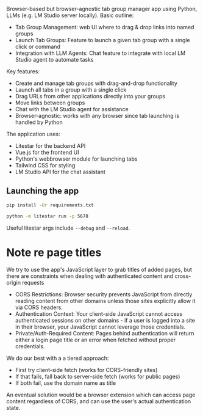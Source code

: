 Browser-based but browser-agnostic tab group manager app using Python, LLMs (e.g. LM Studio server locally). Basic outline:

* Tab Group Management: web UI where to drag & drop links into named groups
* Launch Tab Groups: Feature to launch a given tab group with a single click or command
* Integration with LLM Agents: Chat feature to integrate with local LM Studio agent to automate tasks

Key features:

* Create and manage tab groups with drag-and-drop functionality
* Launch all tabs in a group with a single click
* Drag URLs from other applications directly into your groups
* Move links between groups
* Chat with the LM Studio agent for assistance
* Browser-agnostic: works with any browser since tab launching is handled by Python

The application uses:

* Litestar for the backend API
* Vue.js for the frontend UI
* Python's webbrowser module for launching tabs
* Tailwind CSS for styling
* LM Studio API for the chat assistant

## Launching the app

```sh
pip install -Ur requirements.txt
```


```sh
python -m litestar run -p 5678
```

Useful litestar args include `--debug` and `--reload`.

# Note re page titles

We try to use the app's JavaScript layer to grab titles of added pages, but there are constraints when dealing with authenticated content and cross-origin requests

* CORS Restrictions: Browser security prevents JavaScript from directly reading content from other domains unless those sites explicitly allow it via CORS headers.
* Authentication Context: Your client-side JavaScript cannot access authenticated sessions on other domains - if a user is logged into a site in their browser, your JavaScript cannot leverage those credentials.
* Private/Auth-Required Content: Pages behind authentication will return either a login page title or an error when fetched without proper credentials.

We do our best with a a tiered approach:

* First try client-side fetch (works for CORS-friendly sites)
* If that fails, fall back to server-side fetch (works for public pages)
* If both fail, use the domain name as title

An eventual solution would be a browser extension which can access page content regardless of CORS, and can use the user's actual authentication state.

